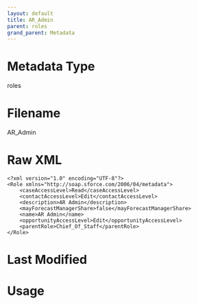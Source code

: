 ```yaml
---
layout: default
title: AR_Admin
parent: roles
grand_parent: Metadata
---
```

# Metadata Type
roles


# Filename 
AR_Admin


# Raw XML
```
<?xml version="1.0" encoding="UTF-8"?>
<Role xmlns="http://soap.sforce.com/2006/04/metadata">
    <caseAccessLevel>Read</caseAccessLevel>
    <contactAccessLevel>Edit</contactAccessLevel>
    <description>AR Admin</description>
    <mayForecastManagerShare>false</mayForecastManagerShare>
    <name>AR Admin</name>
    <opportunityAccessLevel>Edit</opportunityAccessLevel>
    <parentRole>Chief_Of_Staff</parentRole>
</Role>
```


# Last Modified


# Usage
